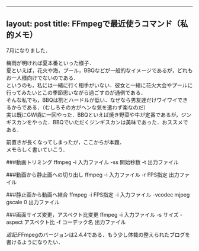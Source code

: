 
---
layout: post
title: FFmpegで最近使うコマンド（私的メモ）
---

7月になりました．

梅雨が明ければ夏本番といった様子．  
夏といえば，花火や海，プール，BBQなどが一般的なイメージであるが，どれもお一人様向けでないのである．  
というのも，私には一緒に行く相手がいない．彼女と一緒に花火大会やプールに行ってみたいとこの季節思いながら過ごすのが通例である．  
そんな私でも，BBQは割とハードルが低い．なぜなら男友達だけワイワイできるからである．（むしろその方がヘンな気を遣わず楽なのだ）  
実は既にGW頃に一回やった．BBQといえば焼き野菜や牛が定番であるが，ジンギスカンをやった．BBQでいただくジンギスカンは美味であった．おススメである．  
  
  
前置きが長くなってしまったが，ここからが本題．  
メモらしく書いていこう．  
  
  
###動画トリミング
ffmpeg -i 入力ファイル -ss 開始秒数 -t 出力ファイル
  
###動画から静止画への切り出し
ffmpeg -i 入力ファイル -r FPS指定 出力ファイル
  
###静止画から動画へ結合
ffmpeg -i FPS指定 -i 入力ファイル -vcodec mjpeg gscale 0 出力ファイル
  
###画面サイズ変更，アスペクト比変更
ffmpeg -i 入力ファイル -s サイズ -aspect アスペクト比 -f コーデック名 出力ファイル  
  
  
*追記*:FFmpegのバージョンは2.4.4である．もう少し体裁の整えられたブログを書けるようになりたい．
  
